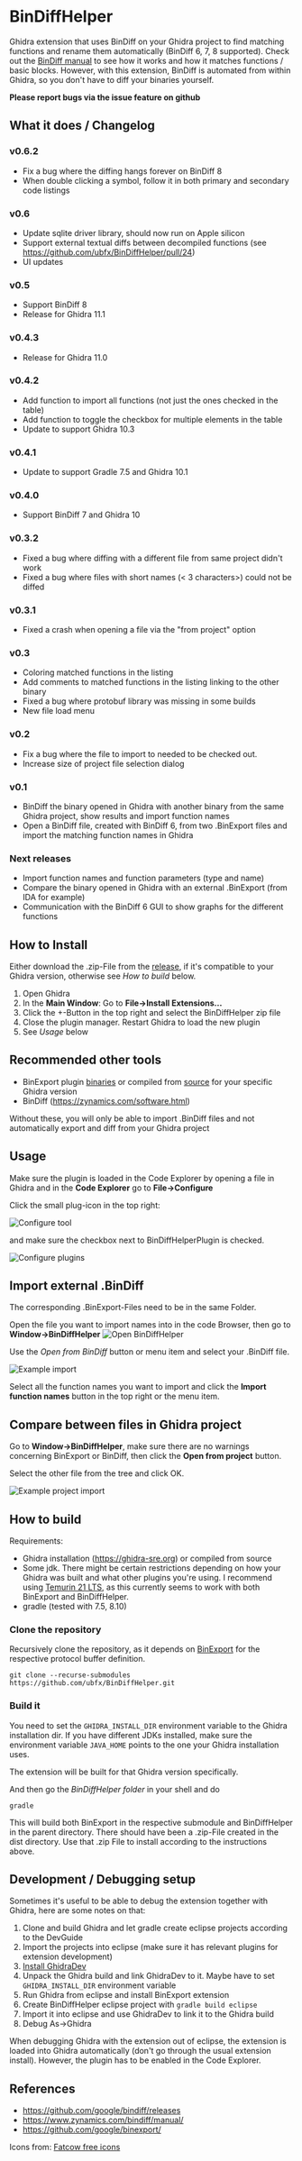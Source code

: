# BinDiffHelper

Ghidra extension that uses BinDiff on your Ghidra project to find matching functions and rename them automatically (BinDiff 6, 7, 8 supported).
Check out the [BinDiff manual](https://www.zynamics.com/bindiff/manual/) to see how it works and how it matches functions / basic blocks. However, with this extension, BinDiff is automated from within Ghidra, so you don't have to diff your binaries yourself.

**Please report bugs via the issue feature on github**

## What it does / Changelog
### v0.6.2
* Fix a bug where the diffing hangs forever on BinDiff 8
* When double clicking a symbol, follow it in both primary and secondary code listings

### v0.6
* Update sqlite driver library, should now run on Apple silicon
* Support external textual diffs between decompiled functions (see https://github.com/ubfx/BinDiffHelper/pull/24)
* UI updates

### v0.5
* Support BinDiff 8
* Release for Ghidra 11.1

### v0.4.3
* Release for Ghidra 11.0

### v0.4.2
* Add function to import all functions (not just the ones checked in the table)
* Add function to toggle the checkbox for multiple elements in the table
* Update to support Ghidra 10.3

### v0.4.1
* Update to support Gradle 7.5 and Ghidra 10.1

### v0.4.0
* Support BinDiff 7 and Ghidra 10

### v0.3.2
* Fixed a bug where diffing with a different file from same project didn't work
* Fixed a bug where files with short names (< 3 characters>) could not be diffed

### v0.3.1
* Fixed a crash when opening a file via the "from project" option

### v0.3
* Coloring matched functions in the listing
* Add comments to matched functions in the listing linking to the other binary
* Fixed a bug where protobuf library was missing in some builds
* New file load menu

### v0.2
* Fix a bug where the file to import to needed to be checked out.
* Increase size of project file selection dialog

### v0.1
* BinDiff the binary opened in Ghidra with another binary from the same Ghidra project, show results and import function names
* Open a BinDiff file, created with BinDiff 6, from two .BinExport files and import the matching function names in Ghidra

### Next releases
* Import function names and function parameters (type and name)
* Compare the binary opened in Ghidra with an external .BinExport (from IDA for example)
* Communication with the BinDiff 6 GUI to show graphs for the different functions

## How to Install
Either download the .zip-File from the [release](https://github.com/ubfx/BinDiffHelper/releases), if it's compatible to your Ghidra version, otherwise see *How to build* below.

1. Open Ghidra
1. In the **Main Window**: Go to **File->Install Extensions...**
1. Click the +-Button in the top right and select the BinDiffHelper zip file
1. Close the plugin manager. Restart Ghidra to load the new plugin
1. See *Usage* below

## Recommended other tools
* BinExport plugin [binaries](https://github.com/google/binexport/releases) or compiled from [source](https://github.com/google/binexport/tree/master/java/BinExport) for your specific Ghidra version
* BinDiff (https://zynamics.com/software.html)

Without these, you will only be able to import .BinDiff files and not automatically export and diff from your Ghidra project

## Usage
Make sure the plugin is loaded in the Code Explorer by opening a file in Ghidra and in the **Code Explorer** go to **File->Configure**

Click the small plug-icon in the top right:

![Configure tool](https://i.imgur.com/xVqdY9U.png)

and make sure the checkbox next to BinDiffHelperPlugin is checked.

![Configure plugins](https://i.imgur.com/n6yhIpz.png)

## Import external .BinDiff

The corresponding .BinExport-Files need to be in the same Folder.

Open the file you want to import names into in the code Browser, then go to **Window->BinDiffHelper**
![Open BinDiffHelper](https://i.imgur.com/nl5Jino.png)

Use the *Open from BinDiff* button or menu item and select your .BinDiff file.

![Example import](https://i.imgur.com/b9HXm3s.png)

Select all the function names you want to import and click the **Import function names** button in the top right or the menu item.

## Compare between files in Ghidra project
Go to **Window->BinDiffHelper**, make sure there are no warnings concerning BinExport or BinDiff, then click the **Open from project** button.

Select the other file from the tree and click OK.

![Example project import](https://i.imgur.com/ebJ6CA4.png)

## How to build
Requirements:

* Ghidra installation (https://ghidra-sre.org) or compiled from source
* Some jdk. There might be certain restrictions depending on how your Ghidra was built and what other plugins you're using. I recommend using [Temurin 21 LTS](https://adoptium.net/temurin/releases/?version=21), as this currently seems to work with both BinExport and BinDiffHelper. 
* gradle (tested with 7.5, 8.10)

### Clone the repository
Recursively clone the repository, as it depends on [BinExport](https://github.com/google/binexport) for the respective protocol buffer definition.
```
git clone --recurse-submodules https://github.com/ubfx/BinDiffHelper.git
```

### Build it
You need to set the `GHIDRA_INSTALL_DIR` environment variable to the Ghidra installation dir.
If you have different JDKs installed, make sure the environment variable `JAVA_HOME` points to the one your Ghidra installation uses.

The extension will be built for that Ghidra version specifically.

And then go the *BinDiffHelper folder* in your shell and do

```
gradle
```

This will build both BinExport in the respective submodule and BinDiffHelper in the parent directory. There should have been a .zip-File created in the dist directory. Use that .zip File to install according to the instructions above.

## Development / Debugging setup
Sometimes it's useful to be able to debug the extension together with Ghidra, here are some notes on that:

1. Clone and build Ghidra and let gradle create eclipse projects according to the DevGuide
1. Import the projects into eclipse (make sure it has relevant plugins for extension development)
1. [Install GhidraDev](https://github.com/NationalSecurityAgency/ghidra/blob/master/GhidraBuild/EclipsePlugins/GhidraDev/GhidraDevPlugin/README.md#manual-installation-in-eclipse-online)
1. Unpack the Ghidra build and link GhidraDev to it. Maybe have to set `GHIDRA_INSTALL_DIR` environment variable
1. Run Ghidra from eclipse and install BinExport extension
1. Create BinDiffHelper eclipse project with `gradle build eclipse`
1. Import it into eclipse and use GhidraDev to link it to the Ghidra build
1. Debug As->Ghidra

When debugging Ghidra with the extension out of eclipse, the extension is loaded into Ghidra automatically (don't go through the usual extension install). However, the plugin has to be enabled in the Code Explorer.



## References
* https://github.com/google/bindiff/releases
* https://www.zynamics.com/bindiff/manual/
* https://github.com/google/binexport/

Icons from: [Fatcow free icons](https://www.fatcow.com/free-icons)
